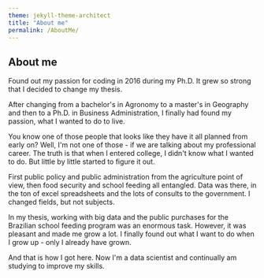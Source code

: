 ```yaml
---
theme: jekyll-theme-architect
title: "About me"
permalink: /AboutMe/
---
```

## About me

Found out my passion for coding in 2016 during my Ph.D. It grew so strong that I decided to change my thesis.

After changing from a bachelor's in Agronomy to a master's in Geography and then to a Ph.D. in Business Administration, I finally had found my passion, what I wanted to do to live.

You know one of those people that looks like they have it all planned from early on? Well, I'm not one of those - if we are talking about my professional career. The truth is that when I entered college, I didn't know what I wanted to do. But little by little started to figure it out.

First public policy and public administration from the agriculture point of view, then food security and school feeding all entangled. Data was there, in the ton of excel spreadsheets and the lots of consults to the government. I changed fields, but not subjects.

In my thesis, working with big data and the public purchases for the Brazilian school feeding program was an enormous task. However, it was pleasant and made me grow a lot. I finally found out what I want to do when I grow up - only I already have grown.

And that is how I got here. Now I'm a data scientist and continually am studying to improve my skills.

